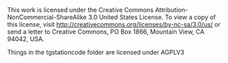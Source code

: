 This work is licensed under the Creative Commons
Attribution-NonCommercial-ShareAlike 3.0 United States License. To view a copy
of this license, visit http://creativecommons.org/licenses/by-nc-sa/3.0/us/ or
send a letter to Creative Commons, PO Box 1866, Mountain View, CA 94042, USA.

Things in the tgstationcode folder are licensed under AGPLV3